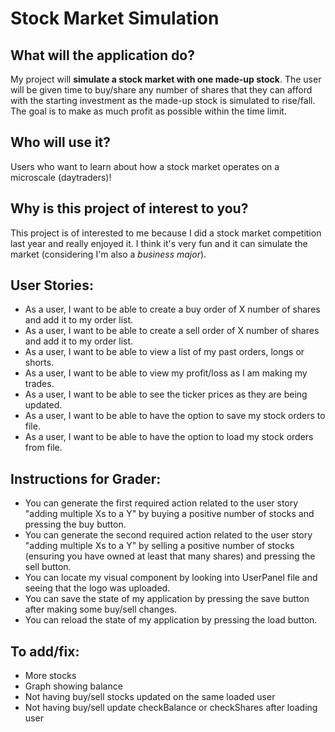 # Stock Market Simulation

## What will the application do?
My project will **simulate a stock market with one made-up stock**. The user will be given time to buy/share any number of shares that they can afford with the starting investment as the made-up stock is simulated to rise/fall. The goal is to make as much profit as possible within the time limit. 

## Who will use it?
Users who want to learn about how a stock market operates on a microscale (daytraders)!

## Why is this project of interest to you?
This project is of interested to me because I did a stock market competition last year and really enjoyed it. I think it's very fun and it can simulate the market (considering I'm also a _business_ _major_).


## User Stories:
* As a user, I want to be able to create a buy order of X number of shares and add it to my order list.
* As a user, I want to be able to create a sell order of X number of shares and add it to my order list.
* As a user, I want to be able to view a list of my past orders, longs or shorts.
* As a user, I want to be able to view my profit/loss as I am making my trades.
* As a user, I want to be able to see the ticker prices as they are being updated.
* As a user, I want to be able to have the option to save my stock orders to file.
* As a user, I want to be able to have the option to load my stock orders from file.

## Instructions for Grader:

* You can generate the first required action related to the user story "adding multiple Xs to a Y" by buying a positive number of stocks and pressing the buy button.
* You can generate the second required action related to the user story "adding multiple Xs to a Y" by selling a positive number of stocks (ensuring you have owned at least that many shares) and pressing the sell button.
* You can locate my visual component by looking into UserPanel file and seeing that the logo was uploaded.
* You can save the state of my application by pressing the save button after making some buy/sell changes.
* You can reload the state of my application by pressing the load button.

## To add/fix:
* More stocks
* Graph showing balance
* Not having buy/sell stocks updated on the same loaded user
* Not having buy/sell update checkBalance or checkShares after loading user